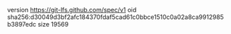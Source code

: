version https://git-lfs.github.com/spec/v1
oid sha256:d30049d3bf2afc184370fdaf5cad61c0bbce1510c0a02a8ca9912985b3897edc
size 19569
